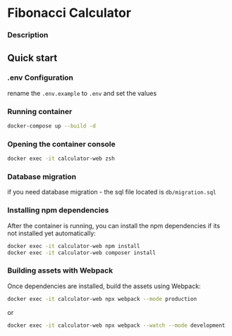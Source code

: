 # Fibonacci Calculator

### Description

## Quick start

### .env Configuration

rename the `.env.example` to `.env` and set the values

### Running container

```sh
docker-compose up --build -d
```

### Opening the container console

```sh
docker exec -it calculator-web zsh
```

### Database migration

if you need database migration - the sql file located is `db/migration.sql`

### Installing npm dependencies

After the container is running, you can install the npm dependencies if its not installed yet automatically:

```sh
docker exec -it calculator-web npm install
docker exec -it calculator-web composer install
```

### Building assets with Webpack

Once dependencies are installed, build the assets using Webpack:

```sh
docker exec -it calculator-web npx webpack --mode production
```
or 

```sh
docker exec -it calculator-web npx webpack --watch --mode development
```